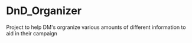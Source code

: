 # DnD_Organizer
Project to help DM's orgranize various amounts of different information to aid in their campaign
